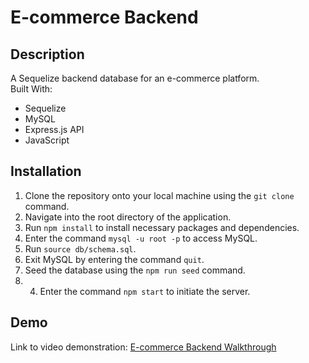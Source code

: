# E-commerce Backend
## Description
A Sequelize backend database for an e-commerce platform. <br />
Built With:
* Sequelize
* MySQL
* Express.js API
* JavaScript

## Installation
1. Clone the repository onto your local machine using the `git clone` command.
2. Navigate into the root directory of the application.
3. Run `npm install` to install necessary packages and dependencies.
4. Enter the command `mysql -u root -p` to access MySQL.
5. Run `source db/schema.sql`.
6. Exit MySQL by entering the command `quit`.
7. Seed the database using the `npm run seed` command.
8. 4. Enter the command `npm start` to initiate the server. 

## Demo
Link to video demonstration: [E-commerce Backend Walkthrough](https://drive.google.com/file/d/1eDcd9uM1R_S6g3s_3CeGNwz6KcjxCHud/view)
